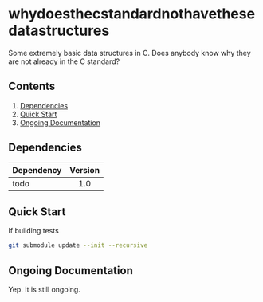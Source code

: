 # whydoesthecstandardnothavethesedatastructures

Some extremely basic data structures in C. 
Does anybody know why they are not already in the C standard?

## Contents

1. [Dependencies](#dependencies)
2. [Quick Start](#quick-start)
3. [Ongoing Documentation](#ongoing-documentation)

## Dependencies

| Dependency | Version  |
| :-------   | :------: |
| todo       | 1.0      |


## Quick Start

If building tests

```sh
git submodule update --init --recursive
```

## Ongoing Documentation

Yep. It is still ongoing.
